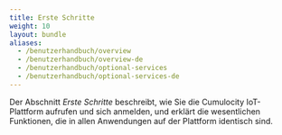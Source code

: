 ```yaml
---
title: Erste Schritte
weight: 10
layout: bundle
aliases:
  - /benutzerhandbuch/overview
  - /benutzerhandbuch/overview-de
  - /benutzerhandbuch/optional-services
  - /benutzerhandbuch/optional-services-de
---
```

Der Abschnitt *Erste Schritte* beschreibt, wie Sie die Cumulocity IoT-Plattform aufrufen und sich anmelden, und erklärt die wesentlichen Funktionen, die in allen Anwendungen auf der Plattform identisch sind.

